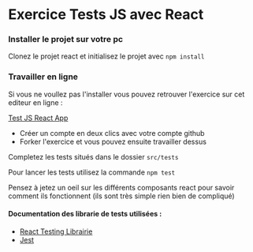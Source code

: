 # Exercice Tests JS avec React

### Installer le projet sur votre pc
Clonez le projet react et initialisez le projet avec `npm install`
### Travailler en ligne 
Si vous ne voullez pas l'installer vous pouvez retrouver l'exercice sur cet editeur en ligne : 

[Test JS React App](https://stackblitz.com/edit/vitejs-vite-4tcgzt)

- Créer un compte en deux clics avec votre compte github
- Forker l'exercice et vous pouvez ensuite travailler dessus

Completez les tests situés dans le dossier `src/tests`

Pour lancer les tests utilisez la commande `npm test` 

Pensez à jetez un oeil sur les différents composants react pour savoir comment ils fonctionnent (ils sont très simple rien bien de compliqué)

#### Documentation des librarie de tests utilisées : 

- [React Testing Librairie](https://testing-library.com/docs/react-testing-library/intro)
- [Jest](https://jestjs.io/fr/docs/getting-started)
